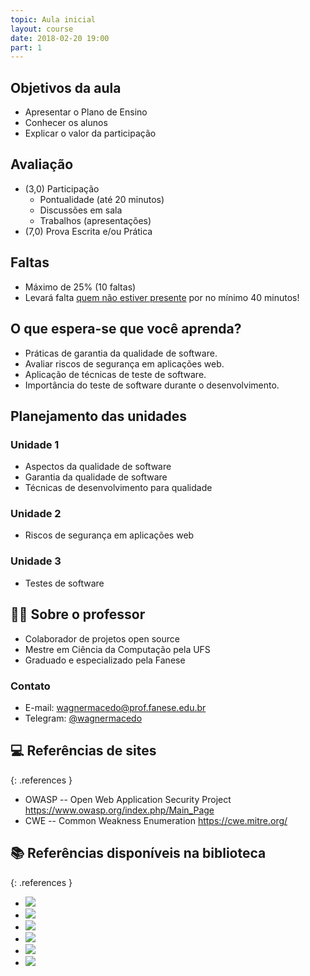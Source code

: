 ```yaml
---
topic: Aula inicial
layout: course
date: 2018-02-20 19:00
part: 1
---
```


## Objetivos da aula

- Apresentar o Plano de Ensino
- Conhecer os alunos
- Explicar o valor da participação

## Avaliação

- (3,0) Participação
    - Pontualidade (até 20 minutos)
    - Discussões em sala
    - Trabalhos (apresentações)
- (7,0) Prova Escrita e/ou Prática

## Faltas

- Máximo de 25% (10 faltas)
- Levará falta <u>quem não estiver presente</u> por no mínimo 40 minutos!

## O que espera-se que você aprenda?

- Práticas de garantia da qualidade de software.
- Avaliar riscos de segurança em aplicações web.
- Aplicação de técnicas de teste de software.
- Importância do teste de software durante o desenvolvimento.

## Planejamento das unidades

### Unidade 1

- Aspectos da qualidade de software
- Garantia da qualidade de software
- Técnicas de desenvolvimento para qualidade

### Unidade 2

- Riscos de segurança em aplicações web

### Unidade 3

- Testes de software

## 👨‍🏫 Sobre o professor

- Colaborador de projetos open source
- Mestre em Ciência da Computação pela UFS
- Graduado e especializado pela Fanese

### Contato

- E-mail: <wagnermacedo@prof.fanese.edu.br>
- Telegram: [@wagnermacedo](https://t.me/wagnermacedo)

## 💻 Referências de sites

{: .references }
- OWASP -- Open Web Application Security Project <https://www.owasp.org/index.php/Main_Page>
- CWE -- Common Weakness Enumeration <https://cwe.mitre.org/>

## 📚 Referências disponíveis na biblioteca

{: .references }
- ![](../../assets/images/livros/sommerville2011-engsoft.jpg)
- ![](../../assets/images/livros/hoglund2005-exploit.jpg)
- ![](../../assets/images/livros/memoria2005-design.jpg)
- ![](../../assets/images/livros/fernandes2012-gov-ti.jpg)
- ![](../../assets/images/livros/fernandes2007-fabsoft.jpg)
- ![](../../assets/images/livros/sebesta2003-linguagens.jpg)
